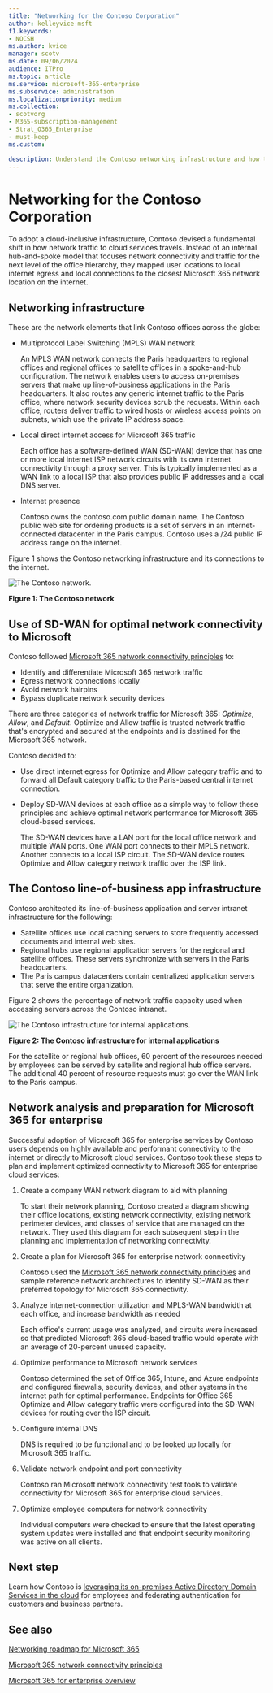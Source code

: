 ```yaml
---
title: "Networking for the Contoso Corporation"
author: kelleyvice-msft
f1.keywords:
- NOCSH
ms.author: kvice
manager: scotv
ms.date: 09/06/2024
audience: ITPro
ms.topic: article
ms.service: microsoft-365-enterprise
ms.subservice: administration
ms.localizationpriority: medium
ms.collection:
- scotvorg 
- M365-subscription-management
- Strat_O365_Enterprise
- must-keep
ms.custom:

description: Understand the Contoso networking infrastructure and how the company uses its SD-WAN technology for optimal networking performance to Microsoft 365 for enterprise cloud services.
---
```


# Networking for the Contoso Corporation

To adopt a cloud-inclusive infrastructure, Contoso devised a fundamental shift in how network traffic to cloud services travels. Instead of an internal hub-and-spoke model that focuses network connectivity and traffic for the next level of the office hierarchy, they mapped user locations to local internet egress and local connections to the closest Microsoft 365 network location on the internet.

## Networking infrastructure

These are the network elements that link Contoso offices across the globe:

- Multiprotocol Label Switching (MPLS) WAN network

  An MPLS WAN network connects the Paris headquarters to regional offices and regional offices to satellite offices in a spoke-and-hub configuration. The network enables users to access on-premises servers that make up line-of-business applications in the Paris headquarters. It also routes any generic internet traffic to the Paris office, where network security devices scrub the requests. Within each office, routers deliver traffic to wired hosts or wireless access points on subnets, which use the private IP address space.

- Local direct internet access for Microsoft 365 traffic

  Each office has a software-defined WAN (SD-WAN) device that has one or more local internet ISP network circuits with its own internet connectivity through a proxy server. This is typically implemented as a WAN link to a local ISP that also provides public IP addresses and a local DNS server.

- Internet presence

  Contoso owns the contoso\.com public domain name. The Contoso public web site for ordering products is a set of servers in an internet-connected datacenter in the Paris campus. Contoso uses a /24 public IP address range on the internet.

Figure 1 shows the Contoso networking infrastructure and its connections to the internet.

![The Contoso network.](../media/contoso-networking/contoso-networking-fig1.png)
 
**Figure 1: The Contoso network**

## Use of SD-WAN for optimal network connectivity to Microsoft

Contoso followed [Microsoft 365 network connectivity principles](microsoft-365-network-connectivity-principles.md) to:

- Identify and differentiate Microsoft 365 network traffic
- Egress network connections locally
- Avoid network hairpins
- Bypass duplicate network security devices

There are three categories of network traffic for Microsoft 365: *Optimize*, *Allow*, and *Default*. Optimize and Allow traffic is trusted network traffic that's encrypted and secured at the endpoints and is destined for the Microsoft 365 network.

Contoso decided to:

- Use direct internet egress for Optimize and Allow category traffic and to forward all Default category traffic to the Paris-based central internet connection.

- Deploy SD-WAN devices at each office as a simple way to follow these principles and achieve optimal network performance for Microsoft 365 cloud-based services.

  The SD-WAN devices have a LAN port for the local office network and multiple WAN ports. One WAN port connects to their MPLS network. Another connects to a local ISP circuit. The SD-WAN device routes Optimize and Allow category network traffic over the ISP link.

## The Contoso line-of-business app infrastructure

Contoso architected its line-of-business application and server intranet infrastructure for the following:

- Satellite offices use local caching servers to store frequently accessed documents and internal web sites.
- Regional hubs use regional application servers for the regional and satellite offices. These servers synchronize with servers in the Paris headquarters.
- The Paris campus datacenters contain centralized application servers that serve the entire organization.

Figure 2 shows the percentage of network traffic capacity used when accessing servers across the Contoso intranet.

![The Contoso infrastructure for internal applications.](../media/contoso-networking/contoso-networking-fig2.png)
 
**Figure 2: The Contoso infrastructure for internal applications**

For the satellite or regional hub offices, 60 percent of the resources needed by employees can be served by satellite and regional hub office servers. The additional 40 percent of resource requests must go over the WAN link to the Paris campus.

## Network analysis and preparation for Microsoft 365 for enterprise

Successful adoption of Microsoft 365 for enterprise services by Contoso users depends on highly available and performant connectivity to the internet or directly to Microsoft cloud services. Contoso took these steps to plan and implement optimized connectivity to Microsoft 365 for enterprise cloud services:

1. Create a company WAN network diagram to aid with planning

   To start their network planning, Contoso created a diagram showing their office locations, existing network connectivity, existing network perimeter devices, and classes of service that are managed on the network. They used this diagram for each subsequent step in the planning and implementation of networking connectivity.

2. Create a plan for Microsoft 365 for enterprise network connectivity

   Contoso used the [Microsoft 365 network connectivity principles](microsoft-365-network-connectivity-principles.md) and sample reference network architectures to identify SD-WAN as their preferred topology for Microsoft 365 connectivity.

3. Analyze internet-connection utilization and MPLS-WAN bandwidth at each office, and increase bandwidth as needed

   Each office's current usage was analyzed, and circuits were increased so that predicted Microsoft 365 cloud-based traffic would operate with an average of 20-percent unused capacity.

4. Optimize performance to Microsoft network services

   Contoso determined the set of Office 365, Intune, and Azure endpoints and configured firewalls, security devices, and other systems in the internet path for optimal performance. Endpoints for Office 365 Optimize and Allow category traffic were configured into the SD-WAN devices for routing over the ISP circuit.

5. Configure internal DNS

   DNS is required to be functional and to be looked up locally for Microsoft 365 traffic.

6. Validate network endpoint and port connectivity

   Contoso ran Microsoft network connectivity test tools to validate connectivity for Microsoft 365 for enterprise cloud services.

7. Optimize employee computers for network connectivity

   Individual computers were checked to ensure that the latest operating system updates were installed and that endpoint security monitoring was active on all clients.

## Next step

Learn how Contoso is [leveraging its on-premises Active Directory Domain Services in the cloud](contoso-identity.md) for employees and federating authentication for customers and business partners.

## See also

[Networking roadmap for Microsoft 365](networking-roadmap-microsoft-365.md)

[Microsoft 365 network connectivity principles](microsoft-365-network-connectivity-principles.md)

[Microsoft 365 for enterprise overview](microsoft-365-overview.md)
